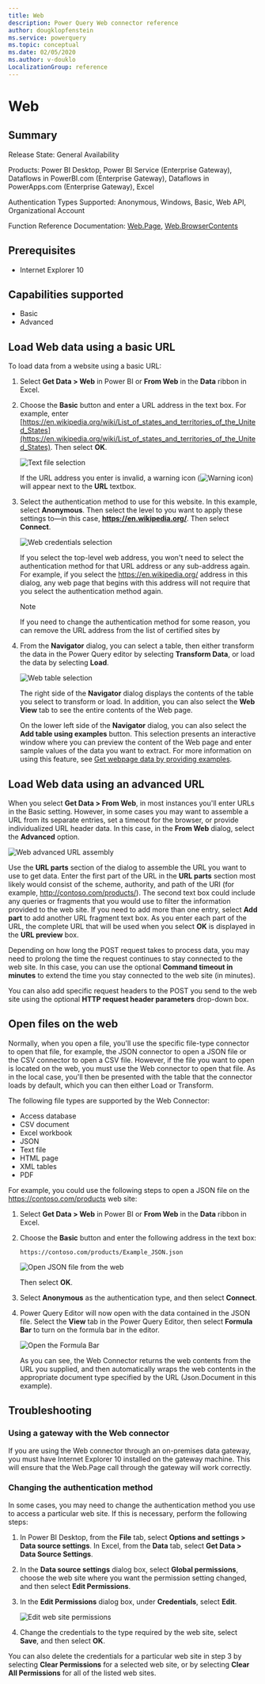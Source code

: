 ```yaml
---
title: Web
description: Power Query Web connector reference
author: dougklopfenstein
ms.service: powerquery
ms.topic: conceptual
ms.date: 02/05/2020
ms.author: v-douklo
LocalizationGroup: reference
---
```


# Web

## Summary

Release State: General Availability

Products: Power BI Desktop, Power BI Service (Enterprise Gateway), Dataflows in PowerBI.com (Enterprise Gateway), Dataflows in PowerApps.com (Enterprise Gateway), Excel

Authentication Types Supported: Anonymous, Windows, Basic, Web API, Organizational Account

Function Reference Documentation: [Web.Page](https://docs.microsoft.com/powerquery-m/web-page), [Web.BrowserContents](https://docs.microsoft.com/powerquery-m/web-browsercontents)

## Prerequisites

* Internet Explorer 10

## Capabilities supported

* Basic
* Advanced

## Load Web data using a basic URL

To load data from a website using a basic URL:

1. Select **Get Data > Web** in Power BI or **From Web** in the **Data** ribbon in Excel. 

2. Choose the **Basic** button and enter a URL address in the text box. For example, enter [https://en.wikipedia.org/wiki/List_of_states_and_territories_of_the_United_States](https://en.wikipedia.org/wiki/List_of_states_and_territories_of_the_United_States). Then select **OK**.

   ![Text file selection](../images/webbasicurl.png)

   If the URL address you enter is invalid, a warning icon (![Warning icon](../images/webwarning.png)) will appear next to the **URL** textbox.

3. Select the authentication method to use for this website. In this example, select **Anonymous**. Then select the level to you want to apply these settings to&mdash;in this case, **https://en.wikipedia.org/**. Then select **Connect**.

   ![Web credentials selection](../images/webcredentials.png)

   If you select the top-level web address, you won't need to select the authentication method for that URL address or any sub-address again. For example, if you select the https://en.wikipedia.org/ address in this dialog, any web page that begins with this address will not require that you select the authentication method again.

   >[!Note]
   >If you need to change the authentication method for some reason, you can remove the URL address from the list of certified sites by 

4. From the **Navigator** dialog, you can select a table, then either transform the data in the Power Query editor by selecting **Transform Data**, or load the data by selecting **Load**.

   ![Web table selection](../images/webnavigator.png)

   The right side of the **Navigator** dialog displays the contents of the table you select to transform or load. In addition, you can also select the **Web View** tab to see the entire contents of the Web page.

   On the lower left side of the **Navigator** dialog, you can also select the **Add table using examples** button. This selection presents an interactive window where you can preview the content of the Web page and enter sample values of the data you want to extract. For more information on using this feature, see [Get webpage data by providing examples](https://docs.microsoft.com/power-bi/desktop-connect-to-web-by-example).

## Load Web data using an advanced URL

When you select **Get Data > From Web**, in most instances you'll enter URLs in the Basic setting. However, in some cases you may want to assemble a URL from its separate entries, set a timeout for the browser, or provide individualized URL header data. In this case, in the **From Web** dialog, select the **Advanced** option.

![Web advanced URL assembly](../images/webadvancedurl.png)

Use the **URL parts** section of the dialog to assemble the URL you want to use to get data. Enter the first part of the URL in the **URL parts** section most likely would consist of the scheme, authority, and path of the URI (for example, http://contoso.com/products/). The second text box could include any queries or fragments that you would use to filter the information provided to the web site. If you need to add more than one entry, select **Add part** to add another URL fragment text box. As you enter each part of the URL, the complete URL that will be used when you select **OK** is displayed in the **URL preview** box.

Depending on how long the POST request takes to process data, you may need to prolong the time the request continues to stay connected to the web site. In this case, you can use the optional **Command timeout in minutes** to extend the time you stay connected to the web site (in minutes).

You can also add specific request headers to the POST you send to the web site using the optional **HTTP request header parameters** drop-down box. 
<!-- The following table describes the request headers you can select. 

| Request Header | Description |
| --- | --- |
| Accept | Specifies the response media types that are acceptable. |
| AcceptCharset | Indicates which character sets are acceptable in the textual response content. |
| AcceptEncoding | Indicates what response content codings are acceptable in the response. |
| AcceptLanguage | Indicates the set of natural languages that are preferred in the response. |
| Allow | Lists the set of methods supported by the target resource. |
| Authorization | Provides credentials containing the authentication information of the user for the resource being requested. |
| CacheControl | Specifies directives that specifies behavior that prevents caches from adversely interfering with a request or response. |
| Connection | Indicates the desired control options for the current connection. |
| ContentEncoding | Indicates what encoding has been applied to the resource, and therefore what type of decoding is required to view the information. |
| ContentLanguage | Indicates the natural language of the audience of the information content. |
| ContentLength | Provides the size of the payload as a decimal number of octets. |
| ContentLocation | References a URI used as an identifier for a specific resource corresponding to the representation in this message's payload. |
| ContentMd5 | Provides a message itegrity check (MIC) that verifies the decoded data is that same as was originally sent. |
| ContentRange | Specifies where in the body of the content that the partial body should be applied. |
| ContentType | Indicates the media type of the associated representation. |
| Cookie | Provides a way for the client to send a single cookie to the server. |
| Date | Indicates the date and time a message was created, in HTTP-date format (RFC 7231). |
| Expect | Indicates what server behaviors are required by the client. |
| Expires | Specifies the date and time after which the response is considered stale. |
| From | Contains an email address of the user making the request. |
| Host | Specifies the Internet host and port number of the content being requested. |
| IfMatch | Conditionally determines if two entities in a resource match. |
| IfModifiedSince | Conditionally determines if a variant has been change since the date specified in this field. |
| IfNoneMatch | Conditionally determines if none of the entities in a resource are current. |
| IfRange | Conditionally determines if the data in the specified range is up-to-date with the value specified. |
| IfUnmodifiedSince | Conditionally determines if the modification date is earlier than or equal to the value specified. |
| KeepAlive | Makes a persistent connection to the Internet resource.  |
| LastModified | Provides the last date and time that the contents were modified. |
| MaxForwards | Provides a way to limit the number of times a request is forwarded by proxies. |
| Pragma | Provides a way for clients to specify a "no-cache" request that will be understood by HTTP 1.0 caches. |
| ProxyAuthorization | Indicates the authentication schemes and parameters that apply to the proxy for this request URI. |
| Range | Specifies one or more subranges of the selected representation data. |
| Referer | Specifies a URI reference for the resource from which the target URI was obtained. |
| Te | Specifies the transfer encoding to be applied to a payload to ensure a safe passage over the network. |
| Trailer | Indicates what fields should be present in a trailer. |
| TransferEncoding | Indicates the transfer coding names that correspond to the sequence of transfer codings applied to the payload to form the message body. |
| Translate | **Not in spec** |
| Upgrade | Provides a way to transition between HTML 1.1 and another protocol on the same connection. |
| UserAgent | Contains information about the user originating the request. |
| Via | Indicates the presence of intermediate protocols and recipients between the client and the server. |
| Warning | Provides additional information about the status or transformation of a message. | -->

## Open files on the web

Normally, when you open a file, you'll use the specific file-type connector to open that file, for example, the JSON connector to open a JSON file or the CSV connector to open a CSV file. However, if the file you want to open is located on the web, you must use the Web connector to open that file. As in the local case, you'll then be presented with the table that the connector loads by default, which you can then either Load or Transform.

The following file types are supported by the Web Connector:

* Access database
* CSV document
* Excel workbook
* JSON
* Text file
* HTML page
* XML tables
* PDF

For example, you could use the following steps to open a JSON file on the https://contoso.com/products web site:

1. Select **Get Data > Web** in Power BI or **From Web** in the **Data** ribbon in Excel. 

2. Choose the **Basic** button and enter the following address in the text box:

    `https://contoso.com/products/Example_JSON.json`

    ![Open JSON file from the web](../images/webJson.png)

    Then select **OK**.

3. Select **Anonymous** as the authentication type, and then select **Connect**.

4. Power Query Editor will now open with the data contained in the JSON file. Select the **View** tab in the Power Query Editor, then select **Formula Bar** to turn on the formula bar in the editor.

    ![Open the Formula Bar](../images/webFormulaBar.png)

    As you can see, the Web Connector returns the web contents from the URL you supplied, and then automatically wraps the web contents in the appropriate document type specified by the URL (Json.Document in this example).

<!--So for Excel, I'm editing the Excel document with one of our most common CRIs, which is people trying to get the SharePoint link to the Excel, which is not how you get the right link. That does not work.

While we are here, what does the Advanced here say (see recording_JSON_call_3.png) - that's the same stuff, OK.

This piece about File origin and Open file as, I talk about a little bit in the text files CSV. Basically depending on what you select here (Open file as), you might see more or less options. -->

## Troubleshooting

### Using a gateway with the Web connector

If you are using the Web connector through an on-premises data gateway, you must have Internet Explorer 10 installed on the gateway machine. This will ensure that the Web.Page call through the gateway will work correctly. 

### Changing the authentication method

In some cases, you may need to change the authentication method you use to access a particular web site. If this is necessary, perform the following steps:

1. In Power BI Desktop, from the **File** tab, select **Options and settings > Data source settings**. In Excel, from the **Data** tab, select **Get Data > Data Source Settings**.

2. In the **Data source settings** dialog box, select **Global permissions**, choose the web site where you want the permission setting changed, and then select **Edit Permissions**.

3. In the **Edit Permissions** dialog box, under **Credentials**, select **Edit**. 

    ![Edit web site permissions](../images/webPermission.png)

4. Change the credentials to the type required by the web site, select **Save**, and then select **OK**.

You can also delete the credentials for a particular web site in step 3 by selecting **Clear Permissions** for a selected web site, or by selecting **Clear All Permissions** for all of the listed web sites.


